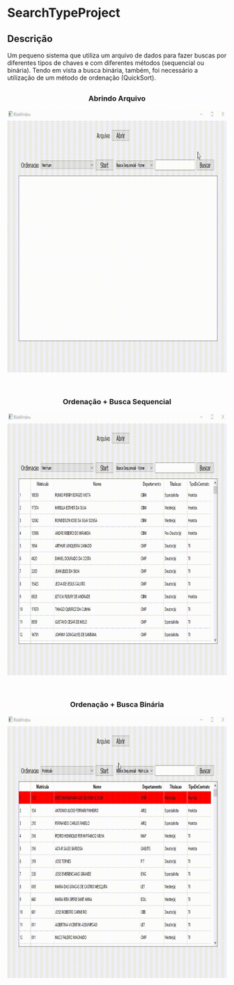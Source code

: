 # SearchTypeProject
## Descrição
Um pequeno sistema que utiliza um arquivo de dados para fazer buscas por diferentes tipos de chaves e com diferentes métodos (sequencial ou binária). Tendo em vista a busca binária, também, foi necessário a utilização de um método de ordenação (QuickSort).
##

<div align="center">
<h3>Abrindo Arquivo</h3>
<p><img src="/imagens/abrirArquivo.gif" width="900" height="600"/></p><br>
  
<h3>Ordenação + Busca Sequencial</h3>
<p><img src="/imagens/orderAndSequentialSearch.gif" width="900" height="600"/></p><br>
  
<h3>Ordenação + Busca Binária</h3>
<p><img src="/imagens/orderAndBinarySearch.gif" width="900" height="600"/></p><br>
</div>
